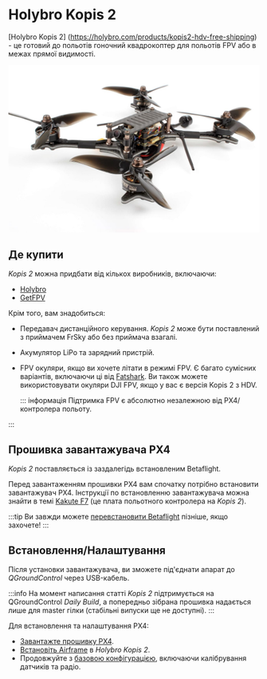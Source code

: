 # Holybro Kopis 2

[Holybro Kopis 2] (https://holybro.com/products/kopis2-hdv-free-shipping) - це готовий до польотів гоночний квадрокоптер для польотів FPV або в межах прямої видимості.

![Kopis 2](../../assets/hardware/holybro_kopis2.jpg)

## Де купити

_Kopis 2_ можна придбати від кількох виробників, включаючи:

- [Holybro](https://holybro.com/products/kopis2-hdv-free-shipping) <!-- item code 30069, 30070 -->
- [GetFPV](https://www.getfpv.com/holybro-kopis-2-6s-fpv-racing-drone-pnp.html)

Крім того, вам знадобиться:

- Передавач дистанційного керування. _Kopis 2_ може бути поставлений з приймачем FrSky або без приймача взагалі.
- Акумулятор LiPo та зарядний пристрій.
- FPV окуляри, якщо ви хочете літати в режимі FPV.
  Є багато сумісних варіантів, включаючи ці від [Fatshark](https://www.fatshark.com/product-page/dominator-v3).
  Ви також можете використовувати окуляри DJI FPV, якщо у вас є версія Kopis 2 з HDV.

  ::: інформація
  Підтримка FPV є абсолютно незалежною від PX4/контролера польоту.

:::

## Прошивка завантажувача PX4

_Kopis 2_ поставляється із заздалегідь встановленим Betaflight.

Перед завантаженням прошивки PX4 вам спочатку потрібно встановити завантажувач PX4.
Інструкції по встановленню завантажувача можна знайти в темі [Kakute F7](../flight_controller/kakutef7.md#bootloader) (це плата польотного контролера на _Kopis 2_).

:::tip
Ви завжди можете [перевстановити Betaflight](../advanced_config/bootloader_update_from_betaflight.md#reinstall-betaflight) пізніше, якщо захочете!
:::

## Встановлення/Налаштування

Після установки завантажувача, ви зможете під'єднати апарат до _QGroundControl_ через USB-кабель.

:::info
На момент написання статті _Kopis 2_ підтримується на QGroundControl _Daily Build_, а попередньо зібрана прошивка надається лише для master гілки (стабільні випуски ще не доступні).
:::

Для встановлення та налаштування PX4:

- [Завантажте прошивку PX4](../config/firmware.md).
- [Встановіть Airframe](../config/airframe.md) в _Holybro Kopis 2_.
- Продовжуйте з [базовою конфігурацією](../config/index.md), включаючи калібрування датчиків та радіо.
